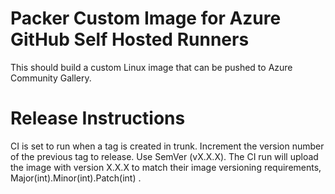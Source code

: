 # Packer Custom Image for Azure GitHub Self Hosted Runners

This should build a custom Linux image that can be pushed to Azure Community Gallery.

# Release Instructions

CI is set to run when a tag is created in trunk. Increment the version number of the previous tag to release. Use SemVer (vX.X.X). The CI run will upload the image with version X.X.X to match their image versioning requirements, Major(int).Minor(int).Patch(int) .